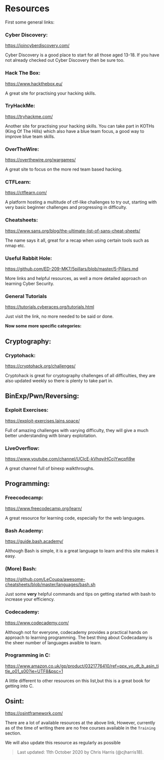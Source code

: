 # Resources

First some general links:

### Cyber Discovery:
https://joincyberdiscovery.com/

Cyber Discovery is a good place to start for all those aged 13-18. If you have not already checked out Cyber Discovery then be sure too.

### Hack The Box:
https://www.hackthebox.eu/

A great site for practising your hacking skills.

### TryHackMe:
https://tryhackme.com/

Another site for practising your hacking skills. You can take part in KOTHs (King Of The Hills) which also have a blue team focus, a good way to improve blue team skills. 

### OverTheWire:
https://overthewire.org/wargames/

A great site to focus on the more red team based hacking.

### CTFLearn:
https://ctflearn.com/

A platform hosting a multitude of ctf-like challenges to try out, starting with very basic beginner challenges and progressing in difficulty. 

### Cheatsheets:
https://www.sans.org/blog/the-ultimate-list-of-sans-cheat-sheets/

The name says it all, great for a recap when using certain tools such as nmap etc.

### Useful Rabbit Hole: 
https://github.com/ED-209-MK7/5pillars/blob/master/5-Pillars.md

More links and helpful resources, as well a more detailed approach on learning Cyber Security.

### General Tutorials
https://tutorials.cyberaces.org/tutorials.html

Just visit the link, no more needed to be said or done. 

**Now some more specific categories:**

## Cryptography:

### Cryptohack:
https://cryptohack.org/challenges/

Cryptohack is great for cryptography challenges of all difficulties, they are also updated weekly so there is plenty to take part in.


## BinExp/Pwn/Reversing:

### Exploit Exercises:
https://exploit-exercises.lains.space/

Full of amazing challenges with varying difficulty, they will give a much better understanding with binary exploitation.

### LiveOverflow:
https://www.youtube.com/channel/UClcE-kVhqyiHCcjYwcpfj9w

A great channel full of binexp walkthroughs.

## Programming:

### Freecodecamp:
https://www.freecodecamp.org/learn/

A great resource for learning code, especially for the web languages.

### Bash Academy:
https://guide.bash.academy/

Although Bash is simple, it is a great language to learn and this site makes it easy.

### (More) Bash:
https://github.com/LeCoupa/awesome-cheatsheets/blob/master/languages/bash.sh

Just some **very** helpful commands and tips on getting started with bash to increase your efficiency.

### Codecademy:
https://www.codecademy.com/

Although not for everyone, codecademy provides a practical hands on approach to learning programming. The best thing about Codecadamy is the sheer number of languages avaible to learn.

### Programming in C:
https://www.amazon.co.uk/gp/product/0321776410/ref=ppx_yo_dt_b_asin_title_o01_s00?ie=UTF8&psc=1

A little different to other resources on this list,but this is a great book for getting into C.

## Osint:
https://osintframework.com/

There are a lot of available resources at the above link, However, currently as of the time of writing there are no free courses available in the `Training` section.

We will also update this resource as regularly as possible
> Last updated: 11th October 2020 by Chris Harris (@cjharris18).
